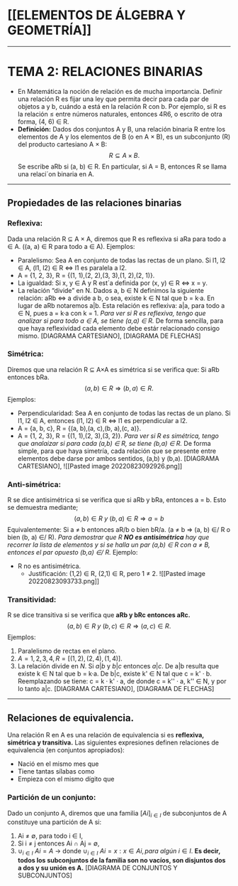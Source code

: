 # [[ELEMENTOS DE ÁLGEBRA Y GEOMETRÍA]]
---

# TEMA 2: RELACIONES BINARIAS
- En Matemática la noción de relación es de mucha importancia. Definir una relación R es fijar una ley que permita decir para cada par de objetos a y b, cuándo a está en la relación R con b. Por ejemplo, si R es la relación ≤ entre números naturales, entonces 4R6, o escrito de otra forma, (4, 6) ∈ R.
- __Definición:__ Dados dos conjuntos A y B, una relación binaria R entre los elementos de A y los elementos de B (o en A × B), es un subconjunto (R) del producto cartesiano A × B: $$R ⊆ A × B.$$
  Se escribe aRb si (a, b) ∈ R. En particular, si A = B, entonces R se llama una relaci´on binaria en A.
---
## Propiedades de las relaciones binarias

### Reflexiva:
Dada una relación R ⊆ A × A, diremos que R es reflexiva si aRa para todo a ∈ A. ((a, a) ∈ R para todo a ∈ A).
Ejemplos:
- Paralelismo: Sea A en conjunto de todas las rectas de un plano. Si l1, l2 ∈ A, (l1, l2) ∈ R ⇔ l1 es paralela a l2.
- A = {1, 2, 3}, R = {(1, 1),(2, 2),(3, 3),(1, 2),(2, 1)}.
- La igualdad: Si x, y ∈ A y R est´a definida por (x, y) ∈ R ⇔ x = y.
- La relación “divide” en N. Dados a, b ∈ N definimos la siguiente relación: aRb ⇔ a divide a b, o sea, existe k ∈ N tal que b = k·a. En lugar de aRb notaremos a|b. Esta relación es reflexiva: a|a, para todo a ∈ N, pues a = k·a con k = 1.
_Para ver si R es reflexiva, tengo que analizar si para todo a ∈ A, se tiene (a,a) ∈ R._
De forma sencilla, para que haya reflexividad cada elemento debe estár relacionado consigo mismo.
[DIAGRAMA CARTESIANO], [DIAGRAMA DE FLECHAS]

### Simétrica:
Diremos que una relación R ⊆ A×A es simétrica si se verifica que: Si aRb entonces bRa. $$(a, b) ∈ R ⇒ (b, a) ∈ R.$$
Ejemplos:
- Perpendicularidad: Sea A en conjunto de todas las rectas de un plano. Si l1, l2 ∈ A, entonces (l1, l2) ∈ R ⇔ l1 es perpendicular a l2.
- A = {a, b, c}, R = {(a, b),(a, c),(b, a),(c, a)}.
- A = {1, 2, 3}, R = {(1, 1),(2, 3),(3, 2)}.
_Para ver si R es simétrica, tengo que analaizar si para cada (a,b) ∈ R, se tiene (b,a) ∈ R._
De forma simple, para que haya simetría, cada relación que se presente entre elementos debe darse por ambos sentidos, (a,b) y (b,a).
[DIAGRAMA CARTESIANO], 
![[Pasted image 20220823092926.png]]


### Anti-simétrica:
R se dice antisimétrica si se verifica que si aRb y bRa, entonces a = b. Esto se demuestra mediante; $$(a, b) ∈ R ~y~ (b, a) ∈ R ⇒ a = b$$
Equivalentemente: Si a ≠ b entonces aR/b o bien bR/a. (a ≠ b ⇒ (a, b) ∈/ R o bien (b, a) ∈/ R).
_Para demostrar que R **NO es antisimétrica** hay que recorrer la lista de elementos y si se halla un par (a,b) ∈ R con a ≠ B, entonces el par opuesto (b,a) ∈/ R._ 
Ejemplo: 
- R no es antisimétrica.
	- Justificación: (1,2) ∈ R, (2,1) ∈ R, pero 1 ≠ 2.
![[Pasted image 20220823093733.png]]



### Transitividad:
R se dice transitiva si se verifica que __aRb y bRc entonces aRc.__
$$(a, b) ∈ R ~y~ (b, c) ∈ R ⇒ (a, c) ∈ R.$$
Ejemplos:
1. Paralelismo de rectas en el plano.
2. $A = {1,2,3,4}, R = [(1,2),(2,4),(1,4)].$
3. La relación divide en $N$. Si $a|b$ y $b|c$ entonces $a|c$. De a|b resulta que existe k ∈ N tal que b = k·a. De b|c, existe k' ∈ N tal que c = k' · b. Reemplazando se tiene: c = k · k' · a, de donde c = k'' · a, k'' ∈ N, y por lo tanto a|c.
[DIAGRAMA CARTESIANO], [DIAGRAMA DE FLECHAS]
---

## Relaciones de equivalencia.
Una relación R en A es una relación de equivalencia si es __reflexiva, simétrica y transitiva.__
Las siguientes expresiones definen relaciones de equivalencia (en conjuntos apropiados):
- Nació en el mismo mes que
- Tiene tantas sílabas como
- Empieza con el mismo dígito que

### Partición de un conjunto:
Dado un conjunto A, diremos que una familia $[Ai]_{i∈I}$ de subconjuntos de A constituye una partición de A si:
1. Ai ≠ ∅, para todo i ∈ I,
2. Si i ≠ j entonces Ai ∩ Aj = ∅,
3. $∪_{i∈I}~Ai=A$ -> donde $∪_{i∈I}~Ai = {x : x ∈ Ai , para~algún~ i ∈ I }.$
__Es decir, todos los subconjuntos de la familia son no vacíos, son disjuntos dos a dos y su unión es A.__
[DIAGRAMA DE CONJUNTOS Y SUBCONJUNTOS]
